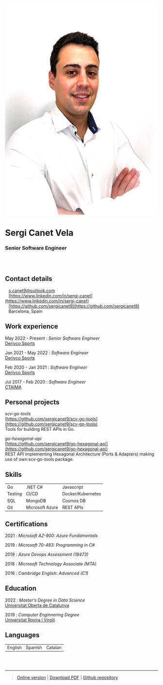 <br /><br />

![](src/picture.png)

# Sergi Canet Vela
### Senior Software Engineer
<br /><br />

Contact details
---------
<span class="fas fa-envelope fa-lg"></span>&nbsp;&nbsp;&nbsp;<a href="mailto:s.canet9@outlook.com">s.canet9@outlook.com</a>
<br />
<span class="fab fa-linkedin fa-lg"></span>&nbsp;&nbsp;&nbsp;[https://www.linkedin.com/in/sergi-canet](https://www.linkedin.com/in/sergi-canet)
<br />
<span class="fab fa-github fa-lg"></span>&nbsp;&nbsp;&nbsp;[https://github.com/sergicanet9](https://github.com/sergicanet9)
<br />
<span class="fa fa-map-marker fa-lg"></span>&nbsp;&nbsp;&nbsp;Barcelona, Spain

Work experience
----------
May 2022 - Present
:	*Senior Software Engineer*<br />
	[Derivco Sports](https://derivco.com)

Jan 2021 - May 2022
:	*Software Engineer*<br />
	[Derivco Sports](https://derivco.com)

Feb 2020 - Jan 2021
:	*Software Engineer*<br />
	[Derivco Sports](https://www.andornet.ad)

Jul 2017 - Feb 2020
:	*Software Engineer*<br />
	[CTAIMA](https://www.ctaima.com)

Personal projects
----------
*scv-go-tools*  
[https://github.com/sergicanet9/scv-go-tools](https://github.com/sergicanet9/scv-go-tools)  
Tools for building REST APIs in Go.

*go-hexagonal-api*  
[https://github.com/sergicanet9/go-hexagonal-api](https://github.com/sergicanet9/go-hexagonal-api)  
REST API implementing Hexagonal Architecture (Ports & Adapters) making use of own scv-go-tools package. 

Skills
---------
<table border="0">
 <tr>
    <td>Go</td>
    <td>.NET C#</td>
    <td>Javascript</td>
 </tr>
 <tr>
    <td>Testing</td>
    <td>CI/CD</td>
    <td>Docker/Kubernetes</td>
 </tr>
 <tr>
    <td>SQL</td>
    <td>MongoDB</td>
    <td>Cosmos DB</td>
 </tr>
 <tr>
    <td>Git</td>
    <td>Microsoft Azure</td>
    <td>REST APIs</td>
 </tr>
</table>

Certifications
---------
2021
:	*Microsoft AZ-900: Azure Fundamentals*

2019
:	*Microsoft 70-483: Programming in C#*

2019
:	*Azure Devops Assessment (18473)*

2018
:	*Microsoft Technology Associate (MTA)*

2016
:	*Cambridge English: Advanced (C1)*

Education
---------
2022
:	*Master’s Degree in Data Science*<br />
	[Universitat Oberta de Catalunya](https://www.uoc.edu)

2019
:	*Computer Enginnering Degree*<br />
	[Universitat Rovira i Virgili](https://www.urv.cat)

Languages
---------
<table border="0">
 <tr>
    <td>English</td>
    <td>Spanish</td>
    <td>Catalan</td>
 </tr>
</table>

<br /><br />

------
> [Online version](https://htmlpreview.github.io/?https://github.com/sergicanet9/resume/blob/main/resume-sergi-canet.html) |
[Download PDF](https://raw.githubusercontent.com/sergicanet9/resume/main/resume-sergi-canet.pdf) |
[Github repository](https://github.com/sergicanet9/resume)
